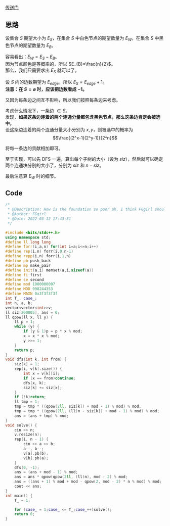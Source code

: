 [传送门](https://www.luogu.com.cn/problem/AT4839)

## 思路

设集合 $S$ 期望大小为 $E_S$，在集合 $S$ 中白色节点的期望数量为 $E_{W}$，在集合 $S$ 中黑色节点的期望数量为 $E_{B}$。

容易看出：$E_{W}=E_{S}-E_{B}$。\
因为节点颜色是等概率的，所以 $E_{B}=\frac{n}{2}$。\
那么，我们只需要求出 $E_{S}$ 就可以了。

设 $S$ 内的边数期望为 $E_{edge}$，所以 $E_{S}=E_{edge}+1$。\
**注意：在 $S=\varnothing$ 时，应该把边数看成 $-1$。**

又因为每条边之间互不影响，所以我们按照每条边来考虑。

考虑什么情况下，一条边 $\in S$。\
发现，**如果这条边连着的两个连通分量都包含黑色节点，那么这条边肯定会被选中**。\
设这条边连着的两个连通分量大小分别为 $x,y$，则被选中的概率为 
$$\frac{(2^x-1)(2^y-1)}{2^n}$$

将每一条边的贡献相加即可。

至于实现，可以先 DFS 一遍，算出每个子树的大小（设为 $siz$），然后就可以确定两个连通块分别的大小了，分别为 $siz$ 和 $n-siz$。

最后注意算 $E_{W}$ 时的细节。

## Code

```cpp
/*
 * @Description: How is the foundation so poor ah, I think FGgirl should go back to popularize group to learn again
 * @Author: FGgirl
 * @Date: 2022-03-12 17:43:51
 */

#include <bits/stdc++.h>
using namespace std;
#define ll long long
#define forr(i,a,n) for(int i=a;i<=n;i++)
#define rep(i,n) forr(i,0,n-1)
#define repp(i,n) forr(i,1,n)
#define pb push_back
#define mp make_pair
#define init(a,i) memset(a,i,sizeof(a))
#define fi first
#define se second
#define mod 1000000007
#define MOD 998244353
#define MAXN 0x3f3f3f3f
int T_, case_;
int n, a, b;
vector<vector<int>>v;
ll siz[200005], ans = 0;
ll qpow(ll x, ll y) {
    ll p = 1;
    while (y) {
        if (y & 1)p = p * x % mod;
        x = x * x % mod;
        y >>= 1;
    }
    return p;
}
void dfs(int k, int from) {
    siz[k] = 1;
    rep(i, v[k].size()) {
        int x = v[k][i];
        if (x == from)continue;
        dfs(x, k);
        siz[k] += siz[x];
    }
    if (!k)return;
    ll tmp = 1;
    tmp = tmp * ((qpow(2ll, siz[k]) + mod - 1) % mod) % mod;
    tmp = tmp * ((qpow(2ll, (ll)n - siz[k]) + mod - 1) % mod) % mod;
    ans = (ans + tmp) % mod;
}
void solve() {
    cin >> n;
    v.resize(n);
    rep(i, n - 1) {
        cin >> a >> b;
        a--, b--;
        v[a].pb(b);
        v[b].pb(a);
    }
    dfs(0, -1);
    ans = (ans + mod - 1) % mod;
    ans = ans * qpow(qpow(2ll, (ll)n), mod - 2) % mod;
    ans = ((ans + 1) % mod + mod - qpow(2, mod - 2) * n % mod) % mod;
    cout << ans;
}
int main() {
    T_ = 1;

    for (case_ = 1;case_ <= T_;case_++)solve();
    return 0;
}
```
